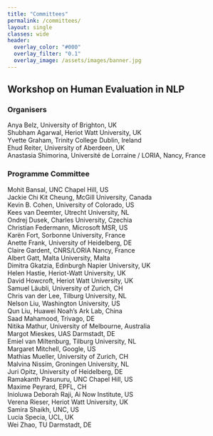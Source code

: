 ```yaml
---
title: "Committees"
permalink: /committees/
layout: single
classes: wide
header:
  overlay_color: "#000"
  overlay_filter: "0.1"
  overlay_image: /assets/images/banner.jpg
---
```


## Workshop on Human Evaluation in NLP 


### Organisers

Anya Belz, University of Brighton, UK\
Shubham Agarwal, Heriot Watt University, UK\
Yvette Graham, Trinity College Dublin, Ireland\
Ehud Reiter, University of Aberdeen, UK\
Anastasia Shimorina, Université de Lorraine / LORIA, Nancy, France

### Programme Committee

Mohit Bansal, UNC Chapel Hill, US\
Jackie Chi Kit Cheung, McGill University, Canada\
Kevin B. Cohen, University of Colorado, US\
Kees van Deemter, Utrecht University, NL\
Ondrej Dusek, Charles University, Czechia\
Christian Federmann, Microsoft MSR, US\
Karën Fort, Sorbonne University, France\
Anette Frank, University of Heidelberg, DE\
Claire Gardent, CNRS/LORIA Nancy, France\
Albert Gatt, Malta University, Malta\
Dimitra Gkatzia, Edinburgh Napier University, UK\
Helen Hastie, Heriot-Watt University, UK\
David Howcroft, Heriot Watt University, UK\
Samuel Läubli, University of Zurich, CH\
Chris van der Lee, Tilburg University, NL\
Nelson Liu, Washington University, US\
Qun Liu, Huawei Noah’s Ark Lab, China\
Saad Mahamood, Trivago, DE\
Nitika Mathur, University of Melbourne, Australia\
Margot Mieskes, UAS Darmstadt, DE\
Emiel van Miltenburg, Tilburg University, NL\
Margaret Mitchell, Google, US\
Mathias Mueller, University of Zurich, CH\
Malvina Nissim, Groningen University, NL\
Juri Opitz, University of Heidelberg, DE\
Ramakanth Pasunuru, UNC Chapel Hill, US\
Maxime Peyrard, EPFL, CH\
Inioluwa Deborah Raji, Ai Now Institute, US\
Verena Rieser, Heriot Watt University, UK\
Samira Shaikh, UNC, US\
Lucia Specia, UCL, UK\
Wei Zhao, TU Darmstadt, DE
